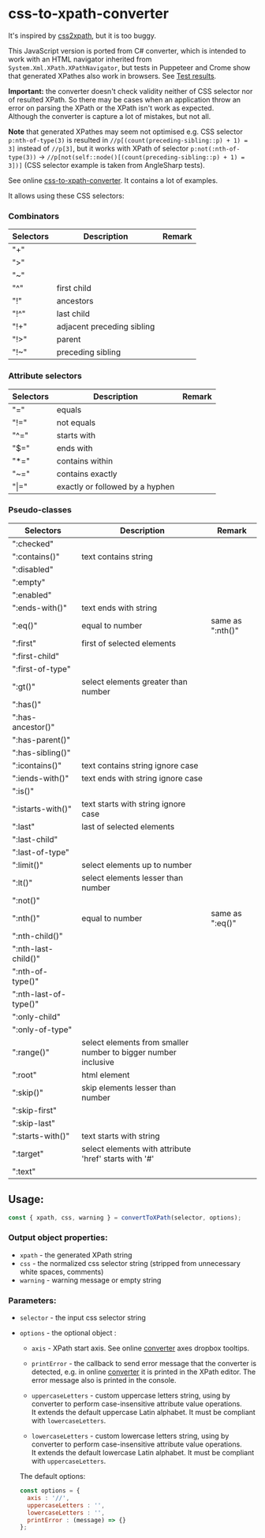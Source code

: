# css-to-xpath-converter

It's inspired by [css2xpath](https://github.com/css2xpath/css2xpath), but it is too buggy.

This JavaScript version is ported from C# converter, which is intended to work with an HTML navigator inherited from `System.Xml.XPath.XPathNavigator`, but tests in Puppeteer and Crome show that generated XPathes also work in browsers. See [Test results](https://angezid.github.io/css-to-xpath-converter/test-coverage.html).
 
**Important:** the converter doesn't check validity neither of CSS selector nor of resulted XPath. So there may be cases when an application throw an error on parsing the XPath or the XPath isn't work as expected.  
Although the converter is capture a lot of mistakes, but not all.

**Note** that generated XPathes may seem not optimised e.g. CSS selector `p:nth-of-type(3)` is resulted in `//p[(count(preceding-sibling::p) + 1) = 3]` instead of `//p[3]`, but it works with XPath of selector `p:not(:nth-of-type(3))` -> `//p[not(self::node()[(count(preceding-sibling::p) + 1) = 3])]` (CSS selector example is taken from AngleSharp tests).

See online [css-to-xpath-converter](https://angezid.github.io/css-to-xpath-converter). It contains a lot of examples.

It allows using these CSS selectors:

### Combinators
|   Selectors    |   Description  |  Remark   |
|---------|-----------|----------|
|   "+"    |     |     |
|   ">"    |     |     |
|   "~"    |     |     |
|   "^"    |  first child   |     |
|   "!"    |  ancestors   |     |
|   "!^"    |  last child   |     |
|   "!+"    |  adjacent preceding sibling   |     |
|   "!>"    |  parent   |     |
|   "!~"    |  preceding sibling   |     |

### Attribute selectors
|   Selectors    |   Description  |  Remark   |
|---------|-----------|----------|
|   "="    |  equals   |     |
|   "!="    |  not equals   |     |
|   "^="    |  starts with   |     |
|   "$="    |  ends with   |     |
|   "*="    |  contains within   |     |
|   "~="    |  contains exactly   |     |
|   "\|="    |  exactly or followed by a hyphen   |     |

### Pseudo-classes
|   Selectors    |   Description  |  Remark   |
|---------|-----------|----------|
|   ":checked"    |     |     |
|   ":contains()"    |  text contains string  |     |
|   ":disabled"    |     |     |
|   ":empty"    |     |     |
|   ":enabled"    |     |     |
|   ":ends-with()"    |  text ends with string |     |
|   ":eq()"    |  equal to number  |  same as ":nth()"   |
|   ":first"    |  first of selected elements  |     |
|   ":first-child"    |     |     |
|   ":first-of-type"    |     |     |
|   ":gt()"    |  select elements greater than number |     |
|   ":has()"    |     |     |
|   ":has-ancestor()"    |     |     |
|   ":has-parent()"    |     |     |
|   ":has-sibling()"    |     |     |
|   ":icontains()"    |  text contains string ignore case  |     |
|   ":iends-with()"    |  text ends with string ignore case  |     |
|   ":is()"    |     |     |
|   ":istarts-with()"    |  text starts with string ignore case  |     |
|   ":last"    |  last of selected elements  |     |
|   ":last-child"    |     |     |
|   ":last-of-type"    |     |     |
|   ":limit()"    |  select elements up to number  |     |
|   ":lt()"    |  select elements lesser than number  |     |
|   ":not()"    |     |     |
|   ":nth()"    |  equal to number   |  same as ":eq()"   |
|   ":nth-child()"    |     |     |
|   ":nth-last-child()"    |     |     |
|   ":nth-of-type()"    |     |     |
|   ":nth-last-of-type()"    |     |     |
|   ":only-child"    |     |     |
|   ":only-of-type"    |     |     |
|   ":range()"    |  select elements from smaller number to bigger number inclusive  |     |
|   ":root"    |  html element  |     |
|   ":skip()"    |  skip elements lesser than number  |     |
|   ":skip-first"    |     |     |
|   ":skip-last"    |     |     |
|   ":starts-with()"    |  text starts with string  |     |
|   ":target"    |  select elements with attribute 'href' starts with '#'   |     |
|   ":text"    |     |     |

## Usage:
``` js
const { xpath, css, warning } = convertToXPath(selector, options);
```
### Output object properties:
* `xpath` - the generated XPath string
* `css` - the normalized css selector string (stripped from unnecessary white spaces, comments)
* `warning` - warning message or empty string

### Parameters:
* `selector` - the input css selector string
* `options` - the optional object :
  * `axis` - XPath start axis. See online [converter][converter] axes dropbox tooltips.
  * `printError` - the callback to send error message that the converter is detected, e.g. in online [converter][converter] it is printed in the XPath editor. The error message also is printed in the console.
  
  * `uppercaseLetters` - custom uppercase letters string, using by converter to perform case-insensitive attribute value operations.  
  It extends the default uppercase Latin alphabet. It must be compliant with `lowercaseLetters`.
  
  * `lowercaseLetters` - custom lowercase letters string, using by converter to perform case-insensitive attribute value operations.  
  It extends the default lowercase Latin alphabet. It must be compliant with `uppercaseLetters`.
  
  The default options:
  ``` js
  const options = {
    axis : '//',
    uppercaseLetters : '',
    lowercaseLetters : '',
    printError : (message) => {}
  };
  ```

[converter]: https://angezid.github.io/css-to-xpath-converter